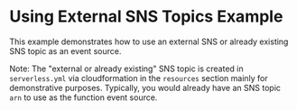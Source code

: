 # Using External SNS Topics Example

This example demonstrates how to use an external SNS or already existing SNS topic as an event source.

Note: The "external or already existing" SNS topic is created in `serverless.yml` via cloudformation in the `resources` section mainly for demonstrative purposes. Typically, you would already have an SNS topic `arn` to use as the function event source.
